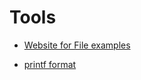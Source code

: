 # Tools

- [Website for File examples](https://file-examples.com/)

- [printf format](https://alvinalexander.com/programming/printf-format-cheat-sheet/)
